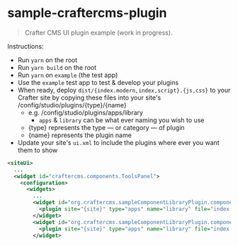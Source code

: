 # sample-craftercms-plugin

> Crafter CMS UI plugin example (work in progress).

Instructions:
- Run `yarn` on the root
- Run `yarn build` on the root
- Run `yarn` on `example` (the test app)
- Use the `example` test app to test & develop your plugins
- When ready, deploy `dist/{index.modern,index,script}.{js,css}` to your Crafter site by
  copying these files into your site's /config/studio/plugins/{type}/{name}
  - e.g. /config/studio/plugins/apps/library
    - `apps` & `library` can be what ever naming you wish to use
  - {type} represents the type — or category — of plugin
  - {name} represents the plugin name
- Update your site's `ui.xml` to include the plugins where ever you want them to show
```xml
<siteUi>
  ...
  <widget id="craftercms.components.ToolsPanel">
    <configuration>
      <widgets>
        ...
        <widget id="org.craftercms.sampleComponentLibraryPlugin.components.reactComponent">
          <plugin site="{site}" type="apps" name="library" file="index.modern.js" />
        </widget>
        <widget id="org.craftercms.sampleComponentLibraryPlugin.components.nonReactComponent">
          <plugin site="{site}" type="apps" name="library" file="index.modern.js" />
        </widget>
```
